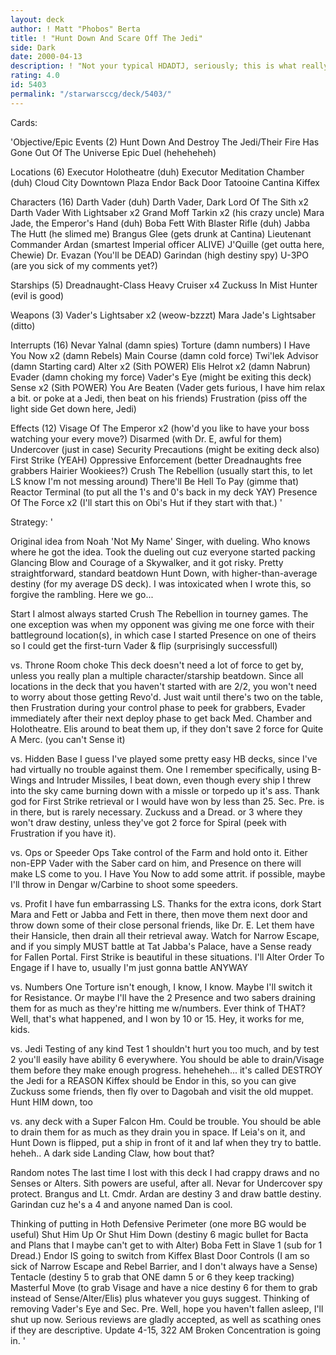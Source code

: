 ```yaml
---
layout: deck
author: ! Matt "Phobos" Berta
title: ! "Hunt Down And Scare Off The Jedi"
side: Dark
date: 2000-04-13
description: ! "Not your typical HDADTJ, seriously; this is what really helped me win states. Starting with Epic Duel to make them reluctant to put up Obi or Luke against Vader, then when they are down, make them fear the duel. Fun stuff, to bluff"
rating: 4.0
id: 5403
permalink: "/starwarsccg/deck/5403/"
---
```

Cards: 

'Objective/Epic Events (2)
Hunt Down And Destroy The Jedi/Their Fire Has Gone Out Of The Universe
Epic Duel (heheheheh)

Locations (6)
Executor Holotheatre (duh)
Executor Meditation Chamber (duh)
Cloud City Downtown Plaza
Endor Back Door
Tatooine Cantina
Kiffex

Characters (16)
Darth Vader (duh)
Darth Vader, Dark Lord Of The Sith x2
Darth Vader With Lightsaber x2
Grand Moff Tarkin x2 (his crazy uncle)
Mara Jade, the Emperor's Hand (duh)
Boba Fett With Blaster Rifle (duh)
Jabba The Hutt (he slimed me)
Brangus Glee (gets drunk at Cantina)
Lieutenant Commander Ardan (smartest Imperial officer ALIVE)
J'Quille (get outta here, Chewie)
Dr. Evazan (You'll be DEAD)
Garindan (high destiny spy)
U-3PO (are you sick of my comments yet?)

Starships (5)
Dreadnaught-Class Heavy Cruiser x4
Zuckuss In Mist Hunter (evil is good)

Weapons (3)
Vader's Lightsaber x2 (weow-bzzzt)
Mara Jade's Lightsaber (ditto)

Interrupts (16)
Nevar Yalnal (damn spies)
Torture (damn numbers)
I Have You Now x2 (damn Rebels)
Main Course (damn cold force)
Twi'lek Advisor (damn Starting card)
Alter x2 (Sith POWER)
Elis Helrot x2 (damn Nabrun)
Evader (damn choking my force)
Vader's Eye (might be exiting this deck)
Sense x2 (Sith POWER)
You Are Beaten (Vader gets furious, I have him relax a bit. or poke at a Jedi, then beat on his friends)
Frustration (piss off the light side Get down here, Jedi)

Effects (12)
Visage Of The Emperor x2 (how'd you like to have your boss watching your every move?)
Disarmed (with Dr. E, awful for them)
Undercover (just in case)
Security Precautions (might be exiting deck also)
First Strike (YEAH)
Oppressive Enforcement (better Dreadnaughts free grabbers Hairier Wookiees?)
Crush The Rebellion (usually start this, to let LS know I'm not messing around)
There'll Be Hell To Pay (gimme that)
Reactor Terminal (to put all the 1's and 0's back in my deck YAY)
Presence Of The Force x2 (I'll start this on Obi's Hut if they start with that.) '

Strategy: '

Original idea from Noah 'Not My Name' Singer, with dueling. Who knows where he got the idea. Took the dueling out cuz everyone started packing Glancing Blow and Courage of a Skywalker, and it got risky.
Pretty straightforward, standard beatdown Hunt Down, with higher-than-average destiny (for my average DS deck). I was intoxicated when I wrote this, so forgive the rambling. Here we go...

Start
I almost always started Crush The Rebellion in tourney games. The one exception was when my opponent was giving me one force with their battleground location(s), in which case I started Presence on one of theirs so I could get the first-turn Vader & flip (surprisingly successfull)

vs. Throne Room choke
This deck doesn't need a lot of force to get by, unless you really plan a multiple character/starship beatdown. Since all locations in the deck that you haven't started with are 2/2, you won't need to worry about those getting Revo'd. Just wait until there's two on the table, then Frustration during your control phase to peek for grabbers, Evader immediately after their next deploy phase to get back Med. Chamber and Holotheatre. Elis around to beat them up, if they don't save 2 force for Quite A Merc. (you can't Sense it)

vs. Hidden Base
I guess I've played some pretty easy HB decks, since I've had virtually no trouble against them. One I remember specifically, using B-Wings and Intruder Missiles, I beat down, even though every ship I threw into the sky came burning down with a missle or torpedo up it's ass. Thank god for First Strike retrieval or I would have won by less than 25. Sec. Pre. is in there, but is rarely necessary. Zuckuss and a Dread. or 3 where they won't draw destiny, unless they've got 2 force for Spiral (peek with Frustration if you have it).

vs. Ops or Speeder Ops
Take control of the Farm and hold onto it. Either non-EPP Vader with the Saber card on him, and Presence on there will make LS come to you. I Have You Now to add some attrit. if possible, maybe I'll throw in Dengar w/Carbine to shoot some speeders.

vs. Profit
I have fun embarrassing LS. Thanks for the extra icons, dork Start Mara and Fett or Jabba and Fett in there, then move them next door and throw down some of their close personal friends, like Dr. E. Let them have their Hansicle, then drain all their retrieval away. Watch for Narrow Escape, and if you simply MUST battle at Tat Jabba's Palace, have a Sense ready for Fallen Portal. First Strike is beautiful in these situations. I'll Alter Order To Engage if I have to, usually I'm just gonna battle ANYWAY

vs. Numbers
One Torture isn't enough, I know, I know. Maybe I'll switch it for Resistance. Or maybe I'll have the 2 Presence and two sabers draining them for as much as they're hitting me w/numbers. Ever think of THAT? Well, that's what happened, and I won by 10 or 15. Hey, it works for me, kids.

vs. Jedi Testing of any kind
Test 1 shouldn't hurt you too much, and by test 2 you'll easily have ability 6 everywhere. You should be able to drain/Visage them before they make enough progress. heheheheh... it's called DESTROY the Jedi for a REASON Kiffex should be Endor in this, so you can give Zuckuss some friends, then fly over to Dagobah and visit the old muppet. Hunt HIM down, too

vs. any deck with a Super Falcon
Hm. Could be trouble. You should be able to drain them for as much as they drain you in space. If Leia's on it, and Hunt Down is flipped, put a ship in front of it and laf when they try to battle. heheh.. A dark side Landing Claw, how bout that?

Random notes
The last time I lost with this deck I had crappy draws and no Senses or Alters. Sith powers are useful, after all. Nevar for Undercover spy protect. Brangus and Lt. Cmdr. Ardan are destiny 3 and draw battle destiny. Garindan cuz he's a 4 and anyone named Dan is cool.

Thinking of putting in
Hoth Defensive Perimeter (one more BG would be useful)
Shut Him Up Or Shut Him Down (destiny 6 magic bullet for Bacta and Plans that I maybe can't get to with Alter)
Boba Fett in Slave 1 (sub for 1 Dread.)
Endor IS going to switch from Kiffex
Blast Door Controls (I am so sick of Narrow Escape and Rebel Barrier, and I don't always have a Sense)
Tentacle (destiny 5 to grab that ONE damn 5 or 6 they keep tracking)
Masterful Move (to grab Visage and have a nice destiny 6 for them to grab instead of Sense/Alter/Elis)
plus whatever you guys suggest.
Thinking of removing
Vader's Eye and Sec. Pre.
Well, hope you haven't fallen asleep, I'll shut up now. Serious reviews are gladly accepted, as well as scathing ones if they are descriptive.
Update 4-15, 322 AM
Broken Concentration is going in. '
